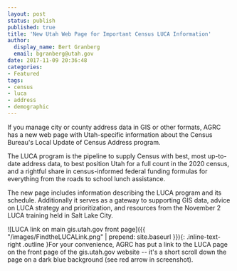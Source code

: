 ```yaml
---
layout: post
status: publish
published: true
title: 'New Utah Web Page for Important Census LUCA Information'
author:
  display_name: Bert Granberg
  email: bgranberg@utah.gov
date: 2017-11-09 20:36:48
categories:
- Featured
tags:
- census
- luca
- address
- demographic
---
```

If you manage city or county address data in GIS or other formats, AGRC has a new web page with Utah-specific information about the Census Bureau's Local Update of Census Address program.

The LUCA program is the pipeline to supply Census with best, most up-to-date address data, to best position Utah for a full count in the 2020 census, and a rightful share in census-informed federal funding formulas for everything from the roads to school lunch assistance. 

The new page includes information describing the LUCA program and its schedule. Additionally it serves as a gateway to supporting GIS data, advice on LUCA strategy and prioritization, and resources from the November 2 LUCA training held in Salt Lake City.

![LUCA link on main gis.utah.gov front page]({{ "/images/FindtheLUCALink.png" | prepend: site.baseurl }}){: .inline-text-right .outline }For your convenience, AGRC has put a link to the LUCA page on the front page of the gis.utah.gov website -- it's a short scroll down the page on a dark blue background (see red arrow in screenshot).


